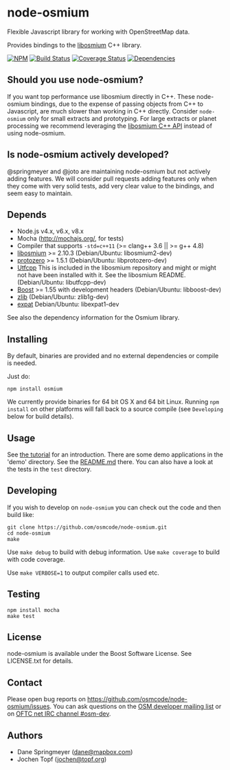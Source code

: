 # node-osmium

Flexible Javascript library for working with OpenStreetMap data.

Provides bindings to the [libosmium](https://github.com/osmcode/libosmium)
C++ library.

[![NPM](https://nodei.co/npm/osmium.png?downloads=true&downloadRank=true)](https://nodei.co/npm/osmium/)
[![Build Status](https://secure.travis-ci.org/osmcode/node-osmium.png)](http://travis-ci.org/osmcode/node-osmium)
[![Coverage Status](https://coveralls.io/repos/osmcode/node-osmium/badge.svg?branch=coverage)](https://coveralls.io/r/osmcode/node-osmium?branch=coverage)
[![Dependencies](https://david-dm.org/osmcode/node-osmium.png)](https://david-dm.org/osmcode/node-osmium)


## Should you use node-osmium?

If you want top performance use libosmium directly in C++. These node-osmium
bindings, due to the expense of passing objects from C++ to Javascript, are
much slower than working in C++ directly. Consider `node-osmium` only for small
extracts and prototyping. For large extracts or planet processing we recommend
leveraging the [libosmium C++ API](https://github.com/osmcode/libosmium)
instead of using node-osmium.


## Is node-osmium actively developed?

@springmeyer and @joto are maintaining node-osmium but not actively adding
features. We will consider pull requests adding features only when they come
with very solid tests, add very clear value to the bindings, and seem easy to
maintain.


## Depends

 - Node.js v4.x, v6.x, v8.x
 - Mocha (http://mochajs.org/, for tests)
 - Compiler that supports `-std=c++11` (>= clang++ 3.6 || >= g++ 4.8)
 - [libosmium](https://github.com/osmcode/libosmium) >= 2.10.3
   (Debian/Ubuntu: libosmium2-dev)
 - [protozero](https://github.com/mapbox/protozero) >= 1.5.1
   (Debian/Ubuntu: libprotozero-dev)
 - [Utfcpp](http://utfcpp.sourceforge.net/)
   This is included in the libosmium repository and might or might not
   have been installed with it. See the libosmium README.
   (Debian/Ubuntu: libutfcpp-dev)
 - [Boost](http://www.boost.org/) >= 1.55 with development headers
   (Debian/Ubuntu: libboost-dev)
 - [zlib](http://www.zlib.net/)
   (Debian/Ubuntu: zlib1g-dev)
 - [expat](http://expat.sourceforge.net/)
   Debian/Ubuntu: libexpat1-dev

See also the dependency information for the Osmium library.


## Installing

By default, binaries are provided and no external dependencies or compile is
needed.

Just do:

```shell
npm install osmium
```

We currently provide binaries for 64 bit OS X and 64 bit Linux. Running `npm
install` on other platforms will fall back to a source compile (see
`Developing` below for build details).


## Usage

See [the tutorial](doc/tutorial.md) for an introduction. There are some demo
applications in the 'demo' directory. See the [README.md](demo/README.md)
there. You can also have a look at the tests in the `test` directory.


## Developing

If you wish to develop on `node-osmium` you can check out the code and then
build like:

```shell
git clone https://github.com/osmcode/node-osmium.git
cd node-osmium
make
```

Use `make debug` to build with debug information. Use `make coverage` to build
with code coverage.

Use `make VERBOSE=1` to output compiler calls used etc.


## Testing

    npm install mocha
    make test


## License

node-osmium is available under the Boost Software License. See LICENSE.txt for
details.


## Contact

Please open bug reports on https://github.com/osmcode/node-osmium/issues. You
can ask questions on the
[OSM developer mailing list](https://lists.openstreetmap.org/listinfo/dev)
or on [OFTC net IRC channel #osm-dev](https://wiki.openstreetmap.org/wiki/Irc).


## Authors

 - Dane Springmeyer (dane@mapbox.com)
 - Jochen Topf (jochen@topf.org)

